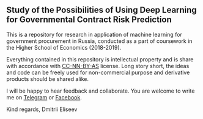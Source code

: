 ## Study of the Possibilities of Using Deep Learning for Governmental Contract Risk Prediction
This is a repository for research in application of machine learning for government procurement in Russia, conducted as a part of coursework in the Higher School of Economics (2018-2019). 

Everything contained in this repository is intellectual property and is share with accordance with [CC-NN-BY-AS](https://creativecommons.org/licenses/by-nc-sa/4.0/legalcode) license. Long story short, the ideas and code can be freely used for non-commercial purpose and derivative products should be shared alike.

I will be happy to hear feedback and collaborate. You are welcome to write me on [Telegram](t.me/daeliseev) or [Facebook](fb.me/daelisev).

Kind regards,
Dmitrii Eliseev